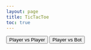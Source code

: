 ```yaml
---
layout: page
title: TicTacToe
toc: true
---
```


<html lang="en">
<head>
    <meta charset="UTF-8">
    <meta name="viewport" content="width=device-width, initial-scale=1.0">
    <title>TicTacToe</title>
</head>
<body>
    <div class="mode-selection">
        <button id="player-vs-player">Player vs Player</button>
        <button id="player-vs-bot">Player vs Bot</button>
    </div>
    <div id="game-board">
        <div class="cell" data-index="0"></div>
        <div class="cell" data-index="1"></div>
        <div class="cell" data-index="2"></div>
        <div class="cell" data-index="3"></div>
        <div class="cell" data-index="4"></div>
        <div class="cell" data-index="5"></div>
        <div class="cell" data-index="6"></div>
        <div class="cell" data-index="7"></div>
        <div class="cell" data-index="8"></div>
    </div>
    <div id="message"></div>
    <script src="{{ '/assets/js/script.js' | relative_url }}"></script>
</body>
</html>
